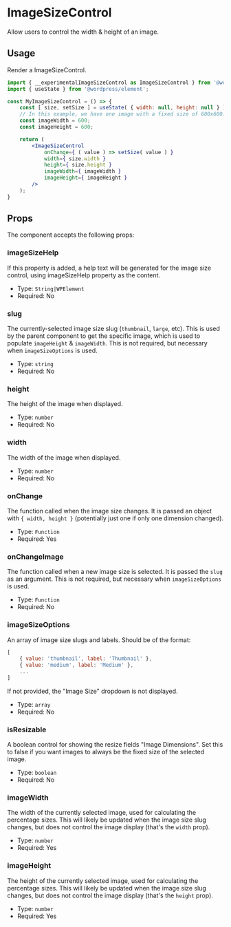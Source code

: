# ImageSizeControl

Allow users to control the width & height of an image.

## Usage

Render a ImageSizeControl.

```jsx
import { __experimentalImageSizeControl as ImageSizeControl } from '@wordpress/block-editor';
import { useState } from '@wordpress/element';

const MyImageSizeControl = () => {
	const [ size, setSize ] = useState( { width: null, height: null } );
	// In this example, we have one image with a fixed size of 600x600.
	const imageWidth = 600;
	const imageHeight = 600;

	return (
		<ImageSizeControl
			onChange={ ( value ) => setSize( value ) }
			width={ size.width }
			height={ size.height }
			imageWidth={ imageWidth }
			imageHeight={ imageHeight }
		/>
	);
}
```

## Props

The component accepts the following props:

### imageSizeHelp

If this property is added, a help text will be generated for the image size control, using imageSizeHelp property as the content.

-   Type: `String|WPElement`
-   Required: No

### slug

The currently-selected image size slug (`thumbnail`, `large`, etc). This is used by the parent component to get the specific image, which is used to populate `imageHeight` & `imageWidth`. This is not required, but necessary when `imageSizeOptions` is used.

-   Type: `string`
-   Required: No

### height

The height of the image when displayed.

-   Type: `number`
-   Required: No

### width

The width of the image when displayed.

-   Type: `number`
-   Required: No

### onChange

The function called when the image size changes. It is passed an object with `{ width, height }` (potentially just one if only one dimension changed).

-   Type: `Function`
-   Required: Yes

### onChangeImage

The function called when a new image size is selected. It is passed the `slug` as an argument. This is not required, but necessary when `imageSizeOptions` is used.

-   Type: `Function`
-   Required: No

### imageSizeOptions

An array of image size slugs and labels. Should be of the format:

```js
[
	{ value: 'thumbnail', label: 'Thumbnail' },
	{ value: 'medium', label: 'Medium' },
	...
]
```

If not provided, the "Image Size" dropdown is not displayed.

-   Type: `array`
-   Required: No

### isResizable

A boolean control for showing the resize fields "Image Dimensions". Set this to false if you want images to always be the fixed size of the selected image.

-   Type: `boolean`
-   Required: No

### imageWidth

The width of the currently selected image, used for calculating the percentage sizes. This will likely be updated when the image size slug changes, but does not control the image display (that's the `width` prop).

-   Type: `number`
-   Required: Yes

### imageHeight

The height of the currently selected image, used for calculating the percentage sizes. This will likely be updated when the image size slug changes, but does not control the image display (that's the `height` prop).

-   Type: `number`
-   Required: Yes
